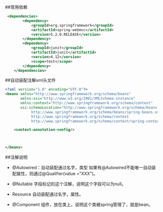 ##常用依赖
```xml
 <dependencies>
        <dependency>
            <groupId>org.springframework</groupId>
            <artifactId>spring-webmvc</artifactId>
            <version>5.2.0.RELEASE</version>
        </dependency>
        <dependency>
            <groupId>junit</groupId>
            <artifactId>junit</artifactId>
            <version>4.12</version>
            <scope>test</scope>
        </dependency>
    </dependencies>

```
##自动装配注解xml头文件
```xml
<?xml version="1.0" encoding="UTF-8"?>
<beans xmlns="http://www.springframework.org/schema/beans"
       xmlns:xsi="http://www.w3.org/2001/XMLSchema-instance"
       xmlns:context="http://www.springframework.org/schema/context"
       xsi:schemaLocation="http://www.springframework.org/schema/beans
            http://www.springframework.org/schema/beans/spring-beans.xsd
            http://www.springframework.org/schema/context
            http://www.springframework.org/schema/context/spring-context.xsd">

    <context:annotation-config/>
 


</beans>
```
##注解说明
- @Autowired：自动装配通过名字，类型
    如果有@Autowired不能唯一自动装配属性，则通过@Qualifier(value ="XXX")。

- @Nullable 字段标记的这个注解，说明这个字段可以为null。
- Resource 自动装配通过名字，属性。
+ @Component 组件，放在类上，说明这个类被spring管理了，就是bean。
